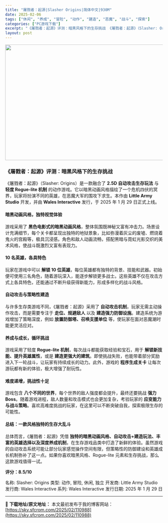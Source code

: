 ```yaml
---
title: "屠戮者：起源|Slasher Origins|简体中文|930M"
date: 2025-02-06
tags: ["休闲", "养成", "冒险", "动作", "建造", "恶魔", "战斗", "探索"]
categories: ["PC游戏下载"]
excerpt: "《屠戮者：起源》评测：暗黑风格下的生存挑战 《屠戮者：起源》（Slasher: Origins）是一款融合了 2.5D 自动攻击生存玩法 与 轻度 Rogue-lite 机制 的动作游戏。它以暗黑动画风格描绘了一个危机四伏的冥界，玩家将扮演不同的英雄，在恶魔大军的围攻下求生。本作由 Little A&hellip;"
layout: post
---
```


<img class="aligncenter size-full wp-image-110989" src="https://sky.sfcrom.com/wp-content/uploads/2025/02/2025020602280892.webp" alt="" width="660" height="370" />
<h3>《屠戮者：起源》评测：暗黑风格下的生存挑战</h3>
《屠戮者：起源》（Slasher: Origins）是一款融合了 <strong>2.5D 自动攻击生存玩法</strong> 与 <strong>轻度 Rogue-lite 机制</strong> 的动作游戏。它以暗黑动画风格描绘了一个危机四伏的冥界，玩家将扮演不同的英雄，在恶魔大军的围攻下求生。本作由 <strong>Little Army Studio</strong> 开发，并由 <strong>Wales Interactive</strong> 发行，于 2025 年 1 月 29 日正式上线。
<h4><strong>暗黑动画风格，独特视觉体验</strong></h4>
游戏采用了 <strong>黑色电影式的暗黑动画风格</strong>，整体氛围既神秘又富有冲击力。场景设计充满细节，每个关卡都呈现出独特的地狱景象，比如弥漫着灰尘的废墟、燃烧着鬼火的宫殿等，极具沉浸感。角色和敌人动画流畅，搭配黑暗与霓虹光影交织的美术风格，使战斗既激烈又富有表现力。
<h4><strong>10 名英雄，各具特色</strong></h4>
玩家在游戏中可以 <strong>解锁 10 位英雄</strong>，每位英雄都有独特的背景、技能和武器。初始便可使用三名角色，随着游玩深入，能逐步解锁更多战士。这些英雄不仅在攻击方式上各具特色，还能通过不断升级获得新能力，形成多样化的战斗风格。
<h4><strong>自动攻击与策略性建造</strong></h4>
与许多生存类游戏不同，《屠戮者：起源》采用了 <strong>自动攻击机制</strong>，玩家无需主动操作攻击，而是需要专注于 <strong>走位、规避敌人</strong> 以及 <strong>建造强力防御设施</strong>。建造系统为游戏增加了策略深度，例如 <strong>放置防御塔、召唤支援单位</strong> 等，使玩家在面对恶魔潮时能更灵活应对。
<h4><strong>养成与成长，循环挑战</strong></h4>
游戏采用了轻度 <strong>Rogue-lite 机制</strong>，每次战斗都能获取经验和宝石，用于 <strong>解锁新技能、提升英雄属性</strong>，或是 <strong>建造更强大的建筑</strong>。即使挑战失败，也能带着部分奖励进入下一轮战斗，让玩家有持续成长的动力。此外，游戏的 <strong>程序生成关卡</strong> 让每次游玩都有新的体验，极大增强了耐玩性。
<h4><strong>难度递增，挑战性十足</strong></h4>
游戏包含 <strong>八个不同的世界</strong>，每个世界的敌人强度都会提升，最终还要挑战 <strong>强力 Boss</strong>。随着游戏进程，敌人数量和攻击模式也会更加复杂，考验玩家的 <strong>应变能力与战斗策略</strong>。喜欢高难度挑战的玩家，在这里可以不断突破自我，探索极限生存的可能性。
<h4><strong>总结：一款风格独特的生存大乱斗</strong></h4>
总体而言，《屠戮者：起源》凭借 <strong>独特的暗黑动画风格、自动攻击+建造玩法、丰富的英雄选择以及深度养成机制</strong>，在生存游戏品类中打造了新鲜的体验。虽然游戏的自动攻击系统可能让部分玩家感觉操作空间有限，但策略性的防御建设和英雄成长机制弥补了这一点。如果你喜欢暗黑风格、Rogue-lite 元素和生存挑战，那么这款游戏值得一试。

<strong>评分：8.5/10</strong>

名称: Slasher: Origins
类型: 动作, 冒险, 休闲, 独立
开发商: Little Army Studio
发行商: Wales Interactive
系列: Wales Interactive
发行日期: 2025 年 1 月 29 日

---
📖 **下载地址/原文地址：** 本文最初发布于我的博客网站：[https://sky.sfcrom.com/2025/02/110988](https://sky.sfcrom.com/2025/02/110988)
